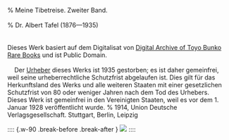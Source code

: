 % Meine Tibetreise. Zweiter Band.<br /><br />
% Dr. Albert Tafel (1876—1935)<br /><br />
  <br/>Dieses Werk basiert auf dem Digitalisat von [Digital Archive of Toyo Bunko Rare Books](http://dsr.nii.ac.jp/toyobunko/VII-1-56/V-2/) und ist Public Domain.
  <br /><br />&nbsp;&nbsp;&nbsp;&nbsp;Der [Urheber](https://de.wikipedia.org/wiki/Albert_Tafel) dieses Werks ist 1935 gestorben; es ist daher gemeinfrei,
  weil seine urheberrechtliche Schutzfrist abgelaufen ist.
  Dies gilt für das Herkunftsland des Werks und alle weiteren Staaten mit einer
  gesetzlichen Schutzfrist von 80 oder weniger Jahren nach dem Tod des Urhebers.
  Dieses Werk ist gemeinfrei in den Vereinigten Staaten, weil es vor dem 1. Januar 1928 veröffentlicht wurde.
% 1914,	Union Deutsche Verlagsgesellschaft. Stuttgart, Berlin, Leipzig

:::: {.w-90 .break-before .break-after }
![](cover.jpg "")
::::
